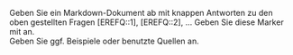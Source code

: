 Geben Sie ein Markdown-Dokument ab mit knappen Antworten zu den oben gestellten Fragen
[EREFQ::1], [EREFQ::2], ...  Geben Sie diese Marker mit an.  
Geben Sie ggf. Beispiele oder benutzte Quellen an.
